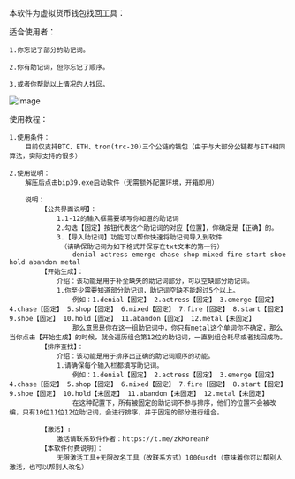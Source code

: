 本软件为虚拟货币钱包找回工具：

适合使用者：

	1.你忘记了部分的助记词。
 
	2.你有助记词，但你忘记了顺序。
 
	3.或者你帮助以上情况的人找回。
 
![image](https://github.com/user-attachments/assets/55228618-9958-4077-99a3-1b5ef0d49ab9)


使用教程：

	1.使用条件：
		目前仅支持BTC、ETH、tron(trc-20)三个公链的钱包（由于与大部分公链都与ETH相同算法，实际支持的很多）
  
	2.使用说明：
		解压后点击bip39.exe启动软件（无需额外配置环境，开箱即用）
		
		说明：
			【公共界面说明】：
				1.1-12的输入框需要填写你知道的助记词
				2.勾选【固定】按钮代表这个助记词的对应【位置】，你确定是【正确】的。
				3.【导入助记词】功能可以帮你快速将助记词导入到软件
				 （请确保助记词为如下格式并保存在txt文本的第一行）
					denial actress emerge chase shop mixed fire start shoe hold abandon metal
			【开始生成】：
				介绍：该功能是用于补全缺失的助记词部分，可以空缺部分助记词。
				1.你至少需要知道部分助记词，助记词空缺不能超过5个以上。
					例如：1.denial【固定】 2.actress【固定】 3.emerge【固定】 4.chase【固定】 5.shop【固定】 6.mixed【固定】 7.fire【固定】 8.start【固定】 9.shoe【固定】 10.hold【固定】 11.abandon【固定】 12.metal【未固定】
					那么意思是你在这一组助记词中，你只有metal这个单词你不确定，那么当你点击【开始生成】的时候，就会遍历组合第12位的助记词，一直到组合耗尽或者找回成功。
			【排序查找】：	
				介绍：该功能是用于排序出正确的助记词顺序的功能。
				1.请确保每个输入栏都填写助记词。
					例如：1.denial【固定】 2.actress【固定】 3.emerge【固定】 4.chase【固定】 5.shop【固定】 6.mixed【固定】 7.fire【固定】 8.start【固定】 9.shoe【固定】 10.hold【未固定】 11.abandon【未固定】 12.metal【未固定】
					在这种配置下，所有被固定的助记词不参与排序，他们的位置不会被改编，只有10位11位12位助记词，会进行排序，并于固定的部分进行组合。
					
			【激活】:
				激活请联系软件作者：https://t.me/zkMoreanP
			【本软件付费说明】：
				无限激活工具+无限改名工具（改联系方式）1000usdt（意味着你可以帮别人激活，也可以帮别人改名）
